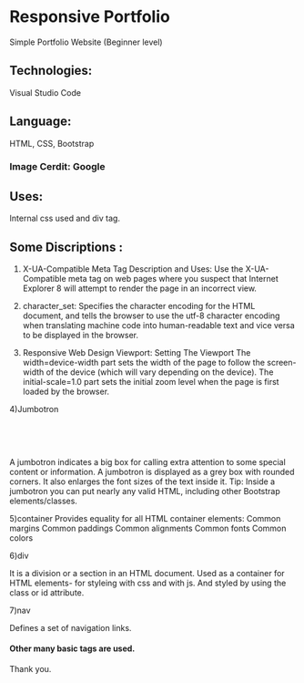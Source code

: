 # Responsive Portfolio
Simple Portfolio Website (Beginner level)


## Technologies: 
   Visual Studio Code
## Language: 
   HTML, CSS, Bootstrap
### Image Cerdit: Google

## Uses:
Internal css used and div tag.

## Some Discriptions :
1) X-UA-Compatible Meta Tag Description and Uses:
    <meta http-equiv="X-UA-Compatible" content="IE=edge"> 
    Use the X-UA-Compatible meta tag on web pages where you suspect that Internet Explorer 8 will attempt to render the page in an incorrect view.
		
2) character_set:
    <meta charset="utf-8">
    Specifies the character encoding for the HTML document, and tells the browser to use the utf-8 character encoding when translating machine code into human-readable text and vice versa to be displayed in the browser.

3) Responsive Web Design Viewport:
    <meta name="viewport" content="width=device-width, initial-scale=1.0">
    Setting The Viewport The width=device-width part sets the width of the page to follow the screen-width of the device (which will vary depending on the device). 
    The initial-scale=1.0 part sets the initial zoom level when the page is first loaded by the browser.
	   
4)Jumbotron
     <div class="jumbotron text-center" style="margin-top: 15%;">
     A jumbotron indicates a big box for calling extra attention to some special content or information. A jumbotron is displayed as a grey box with rounded corners. 
     It also enlarges the font sizes of the text inside it. Tip: Inside a jumbotron you can put nearly any valid HTML, including other Bootstrap elements/classes.
	   
5)container
      Provides equality for all HTML container elements:
        Common margins
        Common paddings
        Common alignments
        Common fonts
        Common colors
	
6)div
     <div class="footer">
     It is a division or a section in an HTML document.
     Used as a container for HTML elements- for styleing with css and with js. And styled by using the class or id attribute.

7)nav
    <nav class="navbar navbar-expand-md bg-dark navbar-dark">
    Defines a set of navigation links.
	
#### Other many basic tags are used.

Thank you.
